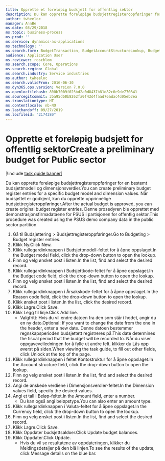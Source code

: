 ```yaml
---
title: Opprette et foreløpig budsjett for offentlig sektor
description: Du kan opprette foreløpige budsjettregisteroppføringer for en bestemt budsjettmodell og dimensjonsverdier.
author: twheeloc
manager: AnnBe
ms.date: 08/29/2018
ms.topic: business-process
ms.prod: ''
ms.service: dynamics-ax-applications
ms.technology: ''
ms.search.form: BudgetTransaction, BudgetAccountStructureLookup, BudgetTransactionMultiPost
audience: Application User
ms.reviewer: roschlom
ms.search.scope: Core, Operations
ms.search.region: Global
ms.search.industry: Service industries
ms.author: twheeloc
ms.search.validFrom: 2016-06-30
ms.dyn365.ops.version: Version 7.0.0
ms.openlocfilehash: 800b7009f023bd2a0d8437b81d82c0e9de770841
ms.sourcegitcommit: 3ba95d50b8262fa0f43d4faad76adac4d05eb3ea
ms.translationtype: HT
ms.contentlocale: nb-NO
ms.lasthandoff: 09/27/2019
ms.locfileid: "2174380"
---
```

# <a name="create-a-preliminary-budget-for-public-sector"></a><span data-ttu-id="37ab2-103">Opprette et foreløpig budsjett for offentlig sektor</span><span class="sxs-lookup"><span data-stu-id="37ab2-103">Create a preliminary budget for Public sector</span></span>

[!include [task guide banner](../../includes/task-guide-banner.md)]

<span data-ttu-id="37ab2-104">Du kan opprette foreløpige budsjettregisteroppføringer for en bestemt budsjettmodell og dimensjonsverdier.</span><span class="sxs-lookup"><span data-stu-id="37ab2-104">You can create preliminary budget register entries for a specific budget model and dimension values.</span></span> <span data-ttu-id="37ab2-105">Når budsjettet er godkjent, kan du opprette opprinnelige budsjettregisteroppføringer.</span><span class="sxs-lookup"><span data-stu-id="37ab2-105">After the actual budget is approved, you can create original budget register entries.</span></span> <span data-ttu-id="37ab2-106">Denne prosedyren ble opprettet med demonstrasjonsfirmadataene for PSUS i partisjonen for offentlig sektor.</span><span class="sxs-lookup"><span data-stu-id="37ab2-106">This procedure was created using the PSUS demo company data in the public sector partition.</span></span>

1. <span data-ttu-id="37ab2-107">Gå til Budsjettering > Budsjettregisteroppføringer.</span><span class="sxs-lookup"><span data-stu-id="37ab2-107">Go to Budgeting > Budget register entries.</span></span>
2. <span data-ttu-id="37ab2-108">Klikk Ny.</span><span class="sxs-lookup"><span data-stu-id="37ab2-108">Click New.</span></span>
3. <span data-ttu-id="37ab2-109">Klikk rullegardinknappen i Budsjettmodell-feltet for å åpne oppslaget.</span><span class="sxs-lookup"><span data-stu-id="37ab2-109">In the Budget model field, click the drop-down button to open the lookup.</span></span>
4. <span data-ttu-id="37ab2-110">Finn og velg ønsket post i listen.</span><span class="sxs-lookup"><span data-stu-id="37ab2-110">In the list, find and select the desired record.</span></span>
5. <span data-ttu-id="37ab2-111">Klikk rullegardinknappen i Budsjettkode-feltet for å åpne oppslaget.</span><span class="sxs-lookup"><span data-stu-id="37ab2-111">In the Budget code field, click the drop-down button to open the lookup.</span></span>
6. <span data-ttu-id="37ab2-112">Finn og velg ønsket post i listen.</span><span class="sxs-lookup"><span data-stu-id="37ab2-112">In the list, find and select the desired record.</span></span>
7. <span data-ttu-id="37ab2-113">Klikk rullegardinknappen i Årsakskode-feltet for å åpne oppslaget.</span><span class="sxs-lookup"><span data-stu-id="37ab2-113">In the Reason code field, click the drop-down button to open the lookup.</span></span>
8. <span data-ttu-id="37ab2-114">Klikk ønsket post i listen.</span><span class="sxs-lookup"><span data-stu-id="37ab2-114">In the list, click the desired record.</span></span>
9. <span data-ttu-id="37ab2-115">Klikk Lagre.</span><span class="sxs-lookup"><span data-stu-id="37ab2-115">Click Save.</span></span>
10. <span data-ttu-id="37ab2-116">Klikk Legg til linje.</span><span class="sxs-lookup"><span data-stu-id="37ab2-116">Click Add line.</span></span>
    * <span data-ttu-id="37ab2-117">Valgfritt: Hvis du vil endre datoen fra den som står i hodet, angir du en ny dato.</span><span class="sxs-lookup"><span data-stu-id="37ab2-117">Optional: If you want to change the date from the one in the header, enter a new date.</span></span> <span data-ttu-id="37ab2-118">Denne datoen bestemmer regnskapsperioden budsjettett registreres på.</span><span class="sxs-lookup"><span data-stu-id="37ab2-118">This date determines the fiscal period that the budget will be recorded to.</span></span> <span data-ttu-id="37ab2-119">Når du viser oppgaveveiledningen for å fylle ut andre felt, klikker du Lås opp øverst på siden.</span><span class="sxs-lookup"><span data-stu-id="37ab2-119">When viewing the task guide, to fill out other fields, click Unlock at the top of the page.</span></span>  
11. <span data-ttu-id="37ab2-120">Klikk rullegardinknappen i feltet Kontostruktur for å åpne oppslaget.</span><span class="sxs-lookup"><span data-stu-id="37ab2-120">In the Account structure field, click the drop-down button to open the lookup.</span></span>
12. <span data-ttu-id="37ab2-121">Finn og velg ønsket post i listen.</span><span class="sxs-lookup"><span data-stu-id="37ab2-121">In the list, find and select the desired record.</span></span>
13. <span data-ttu-id="37ab2-122">Angi de ønskede verdiene i Dimensjonsverdier-feltet.</span><span class="sxs-lookup"><span data-stu-id="37ab2-122">In the Dimension values field, specify the desired values.</span></span>
14. <span data-ttu-id="37ab2-123">Angi et tall i Beløp-feltet.</span><span class="sxs-lookup"><span data-stu-id="37ab2-123">In the Amount field, enter a number.</span></span>
    * <span data-ttu-id="37ab2-124">Du kan også angi beløpstype.</span><span class="sxs-lookup"><span data-stu-id="37ab2-124">You can also enter an amount type.</span></span>  
15. <span data-ttu-id="37ab2-125">Klikk rullegardinknappen i Valuta-feltet for å åpne oppslaget.</span><span class="sxs-lookup"><span data-stu-id="37ab2-125">In the Currency field, click the drop-down button to open the lookup.</span></span>
16. <span data-ttu-id="37ab2-126">Finn og velg ønsket post i listen.</span><span class="sxs-lookup"><span data-stu-id="37ab2-126">In the list, find and select the desired record.</span></span>
17. <span data-ttu-id="37ab2-127">Klikk Lagre.</span><span class="sxs-lookup"><span data-stu-id="37ab2-127">Click Save.</span></span>
18. <span data-ttu-id="37ab2-128">Klikk Oppdater budsjettsaldoer.</span><span class="sxs-lookup"><span data-stu-id="37ab2-128">Click Update budget balances.</span></span>
19. <span data-ttu-id="37ab2-129">Klikk Oppdater.</span><span class="sxs-lookup"><span data-stu-id="37ab2-129">Click Update.</span></span>
    * <span data-ttu-id="37ab2-130">Hvis du vil se resultatene av oppdateringen, klikker du Meldingsdetaljer på den blå linjen.</span><span class="sxs-lookup"><span data-stu-id="37ab2-130">To see the results of the update, click Message details on the blue bar.</span></span>  

